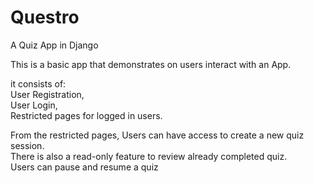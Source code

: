 # Questro
 A Quiz App in Django


This is a basic app that demonstrates on users interact with an App.

it consists of:  
User Registration,  
User Login,  
Restricted pages for logged in users.  

From the restricted pages, Users can have access to create a new quiz session.  
There is also a read-only feature to review already completed quiz.  
Users can pause and resume a quiz
